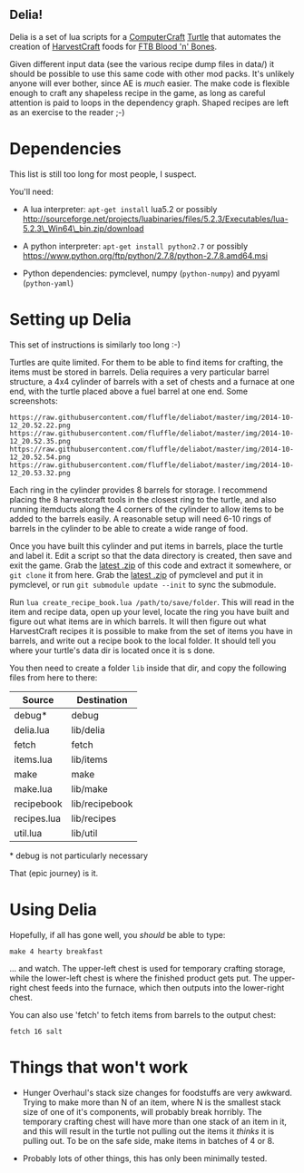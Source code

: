 Delia!
------

Delia is a set of lua scripts for a
[ComputerCraft](http://computercraft.info)
[Turtle](http://computercraft.info/wiki/Turtle_%28API%29)
that automates the creation of
[HarvestCraft](http://harvestcraftmod.wikia.com/wiki/HarvestCraft_Wiki)
foods for [FTB Blood 'n' Bones](http://wiki.feed-the-beast.com/BloodNBones).

Given different input data (see the various recipe dump files in data/) it
should be possible to use this same code with other mod packs. It's unlikely
anyone will ever bother, since AE is *much* easier. The make code is flexible
enough to craft any shapeless recipe in the game, as long as careful attention
is paid to loops in the dependency graph. Shaped recipes are left as an
exercise to the reader ;-)

Dependencies
============

This list is still too long for most people, I suspect.

You'll need:

  - A lua interpreter: `apt-get install` lua5.2 or possibly
    http://sourceforge.net/projects/luabinaries/files/5.2.3/Executables/lua-5.2.3\_Win64\_bin.zip/download

  - A python interpreter: `apt-get install python2.7` or possibly
    https://www.python.org/ftp/python/2.7.8/python-2.7.8.amd64.msi

  - Python dependencies: pymclevel, numpy (`python-numpy`) and pyyaml
    (`python-yaml`)

Setting up Delia
================

This set of instructions is similarly too long :-)

Turtles are quite limited. For them to be able to find items for crafting,
the items must be stored in barrels. Delia requires a very particular barrel
structure, a 4x4 cylinder of barrels with a set of chests and a furnace at one
end, with the turtle placed above a fuel barrel at one end. Some screenshots:

    https://raw.githubusercontent.com/fluffle/deliabot/master/img/2014-10-12_20.52.22.png
    https://raw.githubusercontent.com/fluffle/deliabot/master/img/2014-10-12_20.52.35.png
    https://raw.githubusercontent.com/fluffle/deliabot/master/img/2014-10-12_20.52.54.png
    https://raw.githubusercontent.com/fluffle/deliabot/master/img/2014-10-12_20.53.32.png

Each ring in the cylinder provides 8 barrels for storage. I recommend placing
the 8 harvestcraft tools in the closest ring to the turtle, and also running
itemducts along the 4 corners of the cylinder to allow items to be added to the
barrels easily. A reasonable setup will need 6-10 rings of barrels in the
cylinder to be able to create a wide range of food.

Once you have built this cylinder and put items in barrels, place the turtle
and label it. Edit a script so that the data directory is created, then
save and exit the game. Grab the
[latest .zip](https://github.com/fluffle/deliabot/archive/master.zip)
of this code and extract it somewhere, or `git clone` it from here. Grab the
[latest .zip](https://github.com/mcedit/pymclevel/archive/master.zip)
of pymclevel and put it in pymclevel, or run `git submodule update --init` to
sync the submodule.

Run `lua create_recipe_book.lua /path/to/save/folder`. This will read in the
item and recipe data, open up your level, locate the ring you have built and
figure out what items are in which barrels. It will then figure out what
HarvestCraft recipes it is possible to make from the set of items you have
in barrels, and write out a recipe book to the local folder. It should tell you
where your turtle's data dir is located once it is s done.

You then need to create a folder `lib` inside that dir, and copy the following
files from here to there:

Source       | Destination
-------------|-------------
debug*       | debug
delia.lua    | lib/delia
fetch        | fetch
items.lua    | lib/items
make         | make
make.lua     | lib/make
recipebook   | lib/recipebook
recipes.lua  | lib/recipes
util.lua     | lib/util

\* debug is not particularly necessary

That (epic journey) is it.

Using Delia
===========

Hopefully, if all has gone well, you *should* be able to type:

    make 4 hearty breakfast

... and watch. The upper-left chest is used for temporary crafting storage,
while the lower-left chest is where the finished product gets put. The
upper-right chest feeds into the furnace, which then outputs into the
lower-right chest.

You can also use 'fetch' to fetch items from barrels to the output chest:

    fetch 16 salt

Things that won't work
======================

  - Hunger Overhaul's stack size changes for foodstuffs are very awkward.
    Trying to make more than N of an item, where N is the smallest stack size
    of one of it's components, will probably break horribly. The temporary
    crafting chest will have more than one stack of an item in it, and this
    will result in the turtle not pulling out the items it *thinks* it is
    pulling out. To be on the safe side, make items in batches of 4 or 8.

  - Probably lots of other things, this has only been minimally tested.

